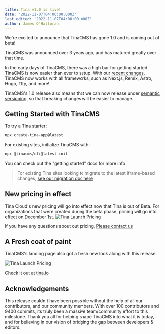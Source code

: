 ```yaml
---
title: Tina v1.0 is live!
date: '2022-11-07T04:00:00.000Z'
last_edited: '2022-11-07T04:00:00.000Z'
author: James O'Halloran
---
```


We're excited to announce that TinaCMS has gone 1.0 and is coming out of beta!

TinaCMS was announced over 3 years ago, and has matured greatly over that time.

In the early days of TinaCMS, there was a high bar for getting started. TinaCMS is now easier than ever to setup. With our [recent changes](https://tina.io/blog/upgrading-to-iframe/), TinaCMS now works with all frameworks, such as Next.js, Remix, Astro, Hugo, 11ty, and more!

TinaCMS's 1.0 release also means that we can now release under [semantic versioning](https://semver.org/), so that breaking changes will be easier to manage.

## Getting Started with TinaCMS

To try a Tina starter:

```bash
npx create-tina-app@latest
```

For existing sites, initialize TinaCMS with:

```bash
npx @tinacms/cli@latest init
```

You can check out the "getting started" docs for more info

> For existing Tina sites looking to migrate to the latest iframe-based changes, [see our migration doc here](https://tina.io/blog/upgrading-to-iframe/)

## New pricing in effect

Tina Cloud's new pricing will go into effect now that Tina is out of Beta. For organizations that were created during the beta phase, pricing will go into effect on December 1st.
![Tina Launch Pricing](https://res.cloudinary.com/forestry-demo/image/upload/v1667564867/tina-io/blog/TinaCMS_pricing_1.png)

If you have any questions about out pricing, [Please contact us](mailto:support@tina.io)

## A Fresh coat of paint

TinaCMS's landing page also got a fresh new look along with this release.

![Tina Launch Pricing](https://res.cloudinary.com/forestry-demo/image/upload/v1667565910/tina-io/blog/tinaio-homepage.png)

Check it out at [tina.io](https://tina.io)

## Acknowledgements

This release couldn't have been possible without the help of all our contributors, and our community members. With over 100 contributors and 9400 commits, its truly been a massive team/community effort to this milestone. Thank you all for helping shape TinaCMS into what it is today, and for believing in our vision of bridging the gap between developers & editors.
